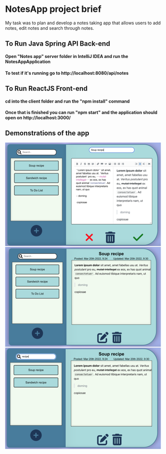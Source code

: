 # NotesApp project brief
My task was to plan and develop a notes taking app that allows users to add notes, edit notes and search through notes.

<h2>To Run Java Spring API Back-end</h2>

<h4> Open "Notes app" server folder in IntelliJ IDEA and run the NotesAppApplication</h4>
<h4> To test if it's running go to http://localhost:8080/api/notes</h4>

<h2>To Run ReactJS Front-end</h2>
<h4>cd into the client folder and run the "npm install" command</h4>
<h4>Once that is finished you can run "npm start" and the application should open on http://localhost:3000/</h4>

## Demonstrations of the app

<img src="/planning/finalProduct1.png" width="800" >
<img src="/planning/finalProduct2.png" width="800" >
<img src="/planning/finalProduct3.png" width="800" >












